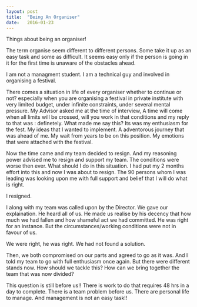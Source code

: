 ```yaml
---
layout: post
title:  "Being An Organiser"
date:   2016-01-23
---
```


Things about being an organiser!

The term organise seem different to different persons. Some take it up as an easy task and some as difficult. It seems easy only if the person is going in it for the first time is unaware of the obstacles ahead.

I am not a managment student. I am a technical guy and involved in organising a festival.

There comes a situation in life of every organiser whether to continue or not? especially when you are organising a festival in private institute with very limited budget, under infinite constraints, under several mental pressure. My Advisor asked me at the time of interview, A time will come when all limits will be crossed, will you work in that conditions and my reply to that was : definetely.
What made me say this? Its was my enthusiasm for the fest. My ideas that I wanted to implement. A adventorous journey that was ahead of me. My wait from years to be on this position. My emotions that were attached with the festival.

Now the time came and my team decided to resign. And my reasoning power advised me to resign and support my team. The conditions were worse then ever. What should I do in this situation. I had put my 2 months effort into this and now I was about to resign. The 90 persons whom I was leading was looking upon me with full support and belief that I will do what is right.

I resigned.

I along with my team was called upon by the Director. We gave our explaination. He heard all of us. He made us realise by his decency that how much we had fallen and how shameful act we had committed. He was right for an instance. But the circumstances/working conditions were not in favour of us. 

We were right, he was right. We had not found a solution. 

Then, we both compromised on our parts and agreed to go as it was. And I told my team to go with full enthusiasm once again. But there were different stands now. How should we tackle this? How can we bring together the team that was now divided?

This question is still before us!! There is work to do that requires 48 hrs in a day to complete. There is a team problem before us. There are personal life to manage. And management is not an easy task!!



